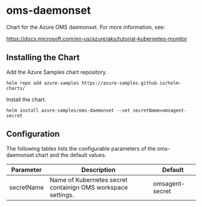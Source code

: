 # oms-daemonset

Chart for the Azure OMS daemonset. For more information, see:

https://docs.microsoft.com/en-us/azure/aks/tutorial-kubernetes-monitor

## Installing the Chart

Add the Azure Samples chart repository.

```
helm repo add azure-samples https://azure-samples.github.io/helm-charts/
```

Install the chart.

```
helm install azure-samples/oms-daemonset --set secretName=omsagent-secret
```

## Configuration

The following tables lists the configurable parameters of the oms-daemonset chart and the default values.

| Parameter | Description | Default |
|---|---|---|
| secretName | Name of Kubernetes secret containign OMS workspace settings. | omsagent-secret |